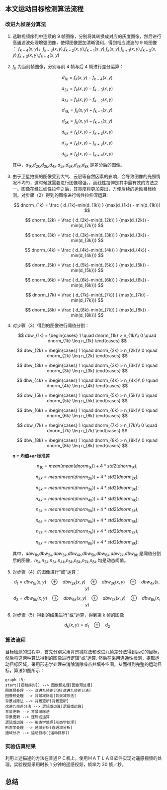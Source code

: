 ## 本文运动目标检测算法流程

### 改进九帧差分算法

1. 选取视频序列中连续的 9 帧图像，分别将其转换成对应的灰度图像，然后进行高通滤波处理增强图像，使得图像更加清晰锐利，得到相应滤波的 9 帧图像 ：
   $f_{k-4} (x,y)$，$f_{k-3} (x,y)$,$f_{k-2} (x,y)$,$f_{k-1} (x,y)$,$f_{k} (x,y)$,$f_{k+1} (x,y)$,$f_{k+2} (x,y)$,$f_{k+3} (x,y)$,$f_{k+4} (x,y)$

2. $f_{k}$ 为当前帧图像，分别与前 4 帧与后 4 帧进行差分运算：

   $$
   d_{1k} = f_{k} (x,y)-f_{k-4} (x,y)
   $$

   $$
   d_{2k} = f_{k} (x,y)-f_{k-3} (x,y)
   $$

   $$
   d_{3k} = f_{k} (x,y)-f_{k-2} (x,y)
   $$

   $$
   d_{4k} = f_{k} (x,y)-f_{k-1} (x,y)
   $$

   $$
   d_{5k} = f_{k} (x,y)-f_{k+1} (x,y)
   $$

   $$
   d_{6k} = f_{k} (x,y)-f_{k+2} (x,y)
   $$

   $$
   d_{7k} = f_{k} (x,y)-f_{k+3} (x,y)
   $$

   $$
   d_{8k} = f_{k} (x,y)-f_{k+4} (x,y)
   $$

   其中，$d_{1k}$,$d_{2k}$,$d_{3k}$,$d_{4k}$,$d_{5k}$,$d_{6k}$,$d_{7k}$,$d_{8k}$ 是差分后的图像。

3. 由于卫星拍摄的图像受到大气、云层等自然因素的影响，会导致图像的光照情况不均匀，这时候就需要进行图像增强，，而线性拉伸是其中最有效的方法之一。图像在经过线性拉伸之后，其亮度将更加突出，方便后续的运动目标检测。对步骤（2）得到的图像进行线性拉伸深运算:

   $$
   dnorm_{1k} = \frac { d_{1k}-min(d_{1k}) }  {max(d_{1k}) - min(d_{1k})}
   $$

   $$
   dnorm_{2k} = \frac { d_{2k}-min(d_{2k}) }  {max(d_{2k}) - min(d_{2k})}
   $$

   $$
   dnorm_{3k} = \frac { d_{3k}-min(d_{3k}) }  {max(d_{3k}) - min(d_{3k})}
   $$

   $$
   dnorm_{4k} = \frac { d_{4k}-min(d_{4k}) }  {max(d_{4k}) - min(d_{4k})}
   $$

   $$
   dnorm_{5k} = \frac { d_{5k}-min(d_{5k}) }  {max(d_{5k}) - min(d_{5k})}
   $$

   $$
   dnorm_{6k} = \frac { d_{6k}-min(d_{6k}) }  {max(d_{6k}) - min(d_{6k})}
   $$

   $$
   dnorm_{7k} = \frac { d_{7k}-min(d_{7k}) }  {max(d_{7k}) - min(d_{7k})}
   $$

   $$
   dnorm_{8k} = \frac { d_{8k}-min(d_{7k}) }  {max(d_{8k}) - min(d_{8k})}
   $$

4. 对步骤（3）得到的图像进行阈值分割：

   $$
   	dbw_{1k} =
   		\begin{cases}
   		1 \quad dnorm_{1k} > n_{1k}\\
   		0 \quad dnorm_{1k} \leq n_{1k}
   		\end{cases}
   $$

   $$
    	dbw_{2k} =
    		\begin{cases}
    		1 \quad dnorm_{2k} > n_{2k}\\
    		0 \quad dnorm_{2k} \leq n_{2k}
    		\end{cases}
   $$

   $$
    	dbw_{3k} =
    		\begin{cases}
    		1 \quad dnorm_{3k} > n_{3k}\\
    		0 \quad dnorm_{3k} \leq n_{3k}
    		\end{cases}
   $$

   $$
   	dbw_{4k} =
   		\begin{cases}
   		1 \quad dnorm_{4k} > n_{4k}\\
   		0 \quad dnorm_{4k} \leq n_{4k}
   		\end{cases}
   $$

   $$
   	dbw_{5k} =
   		\begin{cases}
   		1 \quad dnorm_{5k} > n_{5k}\\
   		0 \quad dnorm_{5k} \leq n_{5k}
   		\end{cases}
   $$

   $$
    	dbw_{6k} =
    		\begin{cases}
    		1 \quad dnorm_{6k} > n_{6k}\\
    		0 \quad dnorm_{6k} \leq n_{6k}
    		\end{cases}
   $$

   $$
    	dbw_{7k} =
    		\begin{cases}
    		1 \quad dnorm_{7k} > n_{7k}\\
    		0 \quad dnorm_{7k} \leq n_{7k}
    		\end{cases}
   $$

   $$
   	dbw_{8k} =
   		\begin{cases}
   		1 \quad dnorm_{8k} > n_{8k}\\
   		0 \quad dnorm_{8k} \leq n_{8k}
   		\end{cases}
   $$

   **n = 均值+a`*`标准差**

   $$
   n_{1k} = mean(mean(dnorm_{1k}))+4 * std2(dnorm_{1k});
   $$

   $$
   n_{2k} = mean(mean(dnorm_{2k}))+4 * std2(dnorm_{2k});
   $$

   $$
   n_{3k} = mean(mean(dnorm_{3k}))+4 * std2(dnorm_{3k});
   $$

   $$
   n_{4k} = mean(mean(dnorm_{4k}))+4 * std2(dnorm_{4k});
   $$

   $$
   n_{5k} = mean(mean(dnorm_{5k}))+4 * std2(dnorm_{5k});
   $$

   $$
   n_{6k} = mean(mean(dnorm_{6k}))+4 * std2(dnorm_{6k});
   $$

   $$
   n_{7k} = mean(mean(dnorm_{7k}))+4 * std2(dnorm_{7k});
   $$

   $$
   n_{8k} = mean(mean(dnorm_{8k}))+4 * std2(dnorm_{8k});
   $$

   其中，$dbw_{1k}$,$dbw_{2k}$,$dbw_{3k}$,$dbw_{4k}$,$dbw_{5k}$,$dbw_{6k}$,$dbw_{7k}$,$dbw_{8k}$ 是阈值分割后的图像，$n_{1k}$,$n_{2k}$,$n_{3k}$,$n_{4k}$,$n_{5k}$,$n_{6k}$,$n_{7k}$,$n_{8k}$ 均是动态阈值。

5. 对步骤（4）的图像进行“或”运算：

   $$
   d_1 = dbw_{1k}(x,y) \quad \oplus \quad   dbw_{2k}(x,y) \quad \oplus \quad dbw_{3k}(x,y) \quad \oplus \quad   dbw_{4k}(x,y)
   $$

   $$
   d_2 = dbw_{5k}(x,y) \quad  \oplus \quad   dbw_{6k}(x,y) \quad \oplus \quad dbw_{7k}(x,y) \quad \oplus \quad  dbw_{8k}(x,y)
   $$

6. 对步骤（5）得到的结果进行“或“运算，得到第 k 帧的图像

   $$
   d_{k}(x,y) =d_1 \quad  \oplus \quad  d_2
   $$

### 算法流程

目标检测的过程中，首先分别采用背景减除法和改进九帧差分法得到运动的目标，然后将这两种算法得到的图像进行逻辑“或”运算. 然后在采用连通性检测，提取运动目标区域，采用形态学处理来消除消除噪点并填补空间，从而得到完整的运动目标，算法如图所示：

```mermaid
graph LR;
start([视频序列]) --> 图像预处理[图像预处理]
图像预处理 --> 改进九帧差分法[改进九帧差分法]
图像预处理 --> 背景减除法[背景减除法]
背景减除法 --> 背景更新[背景更新]
改进九帧差分法 --> 逻辑或运算[逻辑或运算]
背景更新 --> 背景减除法
背景更新 --> 逻辑或运算
逻辑或运算 --> 形态学处理[形态学处理]
形态学处理 --> 通域分析[连通域分析]
通域分析 --> 运动目标([运动目标])
```

### 实验仿真结果

利用上述描述的方法在普通ＰＣ机上，使用ＭＡＴＬＡＢ软件实现对遥感视频的处理。实验视频采用时长 1 分钟的遥感视频，帧率为 30 帧／秒。

## 总结
